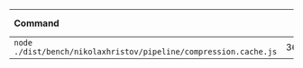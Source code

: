 | Command | Mean [s] | Min [s] | Max [s] | Relative |
|:---|---:|---:|---:|---:|
| `node ./dist/bench/nikolaxhristov/pipeline/compression.cache.js` | 366.086 | 366.086 | 366.086 | 1.00 |

